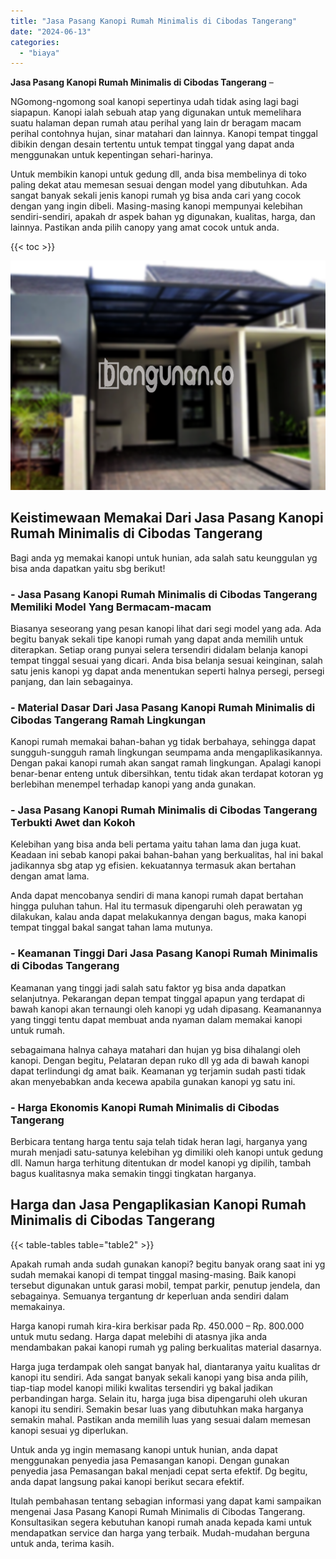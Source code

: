 ```yaml
---
title: "Jasa Pasang Kanopi Rumah Minimalis di Cibodas Tangerang"
date: "2024-06-13"
categories: 
  - "biaya"
---
```


**Jasa Pasang Kanopi Rumah Minimalis di Cibodas Tangerang** –

NGomong-ngomong soal kanopi sepertinya udah tidak asing lagi bagi siapapun. Kanopi ialah sebuah atap yang digunakan untuk memelihara suatu halaman depan rumah atau perihal yang lain dr beragam macam perihal contohnya hujan, sinar matahari dan lainnya. Kanopi tempat tinggal dibikin dengan desain tertentu untuk tempat tinggal yang dapat anda menggunakan untuk kepentingan sehari-harinya.

Untuk membikin kanopi untuk gedung dll, anda bisa membelinya di toko paling dekat atau memesan sesuai dengan model yang dibutuhkan. Ada sangat banyak sekali jenis kanopi rumah yg bisa anda cari yang cocok dengan yang ingin dibeli. Masing-masing kanopi mempunyai kelebihan sendiri-sendiri, apakah dr aspek bahan yg digunakan, kualitas, harga, dan lainnya. Pastikan anda pilih canopy yang amat cocok untuk anda.

{{< toc >}}

![Jasa Pasang Kanopi Rumah Minimalis di Cibodas Tangerang](/images/harga-kanopi-minimalis-56.png)

## Keistimewaan Memakai Dari Jasa Pasang Kanopi Rumah Minimalis di Cibodas Tangerang

Bagi anda yg memakai kanopi untuk hunian, ada salah satu keunggulan yg bisa anda dapatkan yaitu sbg berikut!

### \- Jasa Pasang Kanopi Rumah Minimalis di Cibodas Tangerang Memiliki Model Yang Bermacam-macam

Biasanya seseorang yang pesan kanopi lihat dari segi model yang ada. Ada begitu banyak sekali tipe kanopi rumah yang dapat anda memilih untuk diterapkan. Setiap orang punyai selera tersendiri didalam belanja kanopi tempat tinggal sesuai yang dicari. Anda bisa belanja sesuai keinginan, salah satu jenis kanopi yg dapat anda menentukan seperti halnya persegi, persegi panjang, dan lain sebagainya.

### \- Material Dasar Dari Jasa Pasang Kanopi Rumah Minimalis di Cibodas Tangerang Ramah Lingkungan

Kanopi rumah memakai bahan-bahan yg tidak berbahaya, sehingga dapat sungguh-sungguh ramah lingkungan seumpama anda mengaplikasikannya. Dengan pakai kanopi rumah akan sangat ramah lingkungan. Apalagi kanopi benar-benar enteng untuk dibersihkan, tentu tidak akan terdapat kotoran yg berlebihan menempel terhadap kanopi yang anda gunakan.

### \- Jasa Pasang Kanopi Rumah Minimalis di Cibodas Tangerang Terbukti Awet dan Kokoh

Kelebihan yang bisa anda beli pertama yaitu tahan lama dan juga kuat. Keadaan ini sebab kanopi pakai bahan-bahan yang berkualitas, hal ini bakal jadikannya sbg atap yg efisien. kekuatannya termasuk akan bertahan dengan amat lama.

Anda dapat mencobanya sendiri di mana kanopi rumah dapat bertahan hingga puluhan tahun. Hal itu termasuk dipengaruhi oleh perawatan yg dilakukan, kalau anda dapat melakukannya dengan bagus, maka kanopi tempat tinggal bakal sangat tahan lama mutunya.

### \- Keamanan Tinggi Dari Jasa Pasang Kanopi Rumah Minimalis di Cibodas Tangerang

Keamanan yang tinggi jadi salah satu faktor yg bisa anda dapatkan selanjutnya. Pekarangan depan tempat tinggal apapun yang terdapat di bawah kanopi akan ternaungi oleh kanopi yg udah dipasang. Keamanannya yang tinggi tentu dapat membuat anda nyaman dalam memakai kanopi untuk rumah.

sebagaimana halnya cahaya matahari dan hujan yg bisa dihalangi oleh kanopi. Dengan begitu, Pelataran depan ruko dll yg ada di bawah kanopi dapat terlindungi dg amat baik. Keamanan yg terjamin sudah pasti tidak akan menyebabkan anda kecewa apabila gunakan kanopi yg satu ini.

### \- Harga Ekonomis Kanopi Rumah Minimalis di Cibodas Tangerang

Berbicara tentang harga tentu saja telah tidak heran lagi, harganya yang murah menjadi satu-satunya kelebihan yg dimiliki oleh kanopi untuk gedung dll. Namun harga terhitung ditentukan dr model kanopi yg dipilih, tambah bagus kualitasnya maka semakin tinggi tingkatan harganya.

## Harga dan Jasa Pengaplikasian Kanopi Rumah Minimalis di Cibodas Tangerang

{{< table-tables table="table2" >}}

Apakah rumah anda sudah gunakan kanopi? begitu banyak orang saat ini yg sudah memakai kanopi di tempat tinggal masing-masing. Baik kanopi tersebut digunakan untuk garasi mobil, tempat parkir, penutup jendela, dan sebagainya. Semuanya tergantung dr keperluan anda sendiri dalam memakainya.

Harga kanopi rumah kira-kira berkisar pada Rp. 450.000 – Rp. 800.000 untuk mutu sedang. Harga dapat melebihi di atasnya jika anda mendambakan pakai kanopi rumah yg paling berkualitas material dasarnya.

Harga juga terdampak oleh sangat banyak hal, diantaranya yaitu kualitas dr kanopi itu sendiri. Ada sangat banyak sekali kanopi yang bisa anda pilih, tiap-tiap model kanopi miliki kwalitas tersendiri yg bakal jadikan perbandingan harga. Selain itu, harga juga bisa dipengaruhi oleh ukuran kanopi itu sendiri. Semakin besar luas yang dibutuhkan maka harganya semakin mahal. Pastikan anda memilih luas yang sesuai dalam memesan kanopi sesuai yg diperlukan.

Untuk anda yg ingin memasang kanopi untuk hunian, anda dapat menggunakan penyedia jasa Pemasangan kanopi. Dengan gunakan penyedia jasa Pemasangan bakal menjadi cepat serta efektif. Dg begitu, anda dapat langsung pakai kanopi berikut secara efektif.

Itulah pembahasan tentang sebagian informasi yang dapat kami sampaikan mengenai Jasa Pasang Kanopi Rumah Minimalis di Cibodas Tangerang. Konsultasikan segera kebutuhan kanopi rumah anada kepada kami untuk mendapatkan service dan harga yang terbaik. Mudah-mudahan berguna untuk anda, terima kasih.
